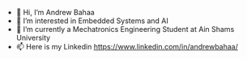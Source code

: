 - 👋 Hi, I’m Andrew Bahaa
- 👀 I’m interested in Embedded Systems and AI
- 🌱 I’m currently a Mechatronics Engineering Student at Ain Shams University
- 📫 Here is my Linkedin https://www.linkedin.com/in/andrewbahaa/

<!---
Andrew-Baha2/Andrew-Baha2 is a ✨ special ✨ repository because its `README.md` (this file) appears on your GitHub profile.
You can click the Preview link to take a look at your changes.
--->

